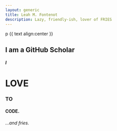 ```yaml
---
layout: generic
title: Leah M. Fontenot
description: Lazy, friendly-ish, lover of FRIES
---
```

p {{ text align:center }}
<p><h2>I am a GitHub Scholar</h2>
<h5>I</h5><h1>LOVE</h1><h3>TO</h3><h4>CODE.</h4></p>
<h6>...and fries.</h6>
